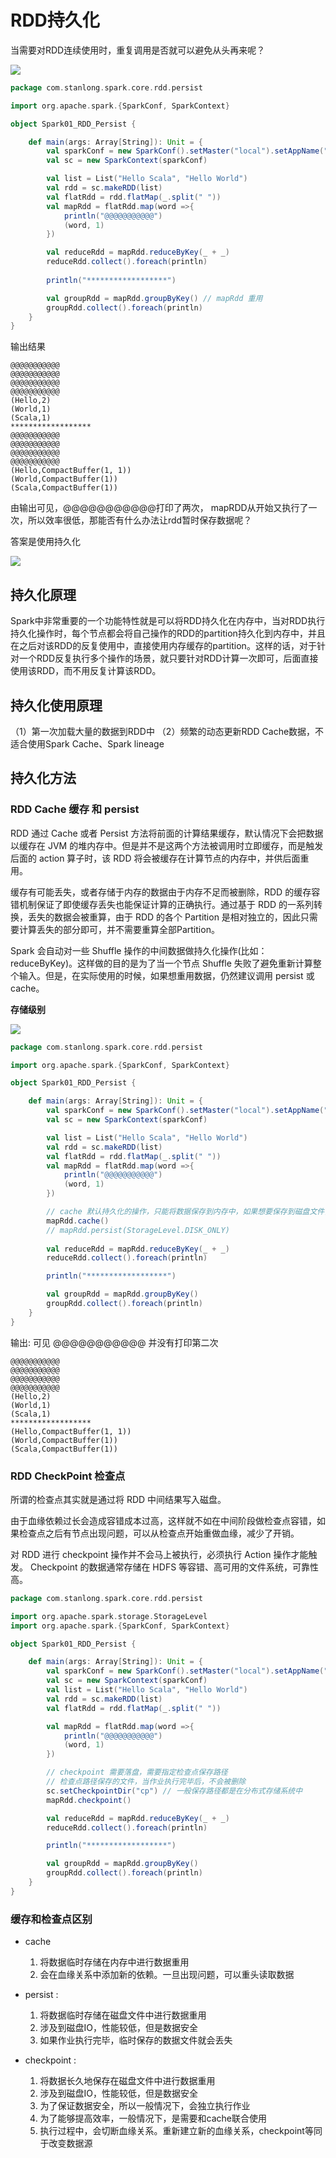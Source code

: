 # RDD持久化

当需要对RDD连续使用时，重复调用是否就可以避免从头再来呢？

![](./doc/54.png)

```scala
package com.stanlong.spark.core.rdd.persist

import org.apache.spark.{SparkConf, SparkContext}

object Spark01_RDD_Persist {

    def main(args: Array[String]): Unit = {
        val sparkConf = new SparkConf().setMaster("local").setAppName("WordCount")
        val sc = new SparkContext(sparkConf)

        val list = List("Hello Scala", "Hello World")
        val rdd = sc.makeRDD(list)
        val flatRdd = rdd.flatMap(_.split(" "))
        val mapRdd = flatRdd.map(word =>{
            println("@@@@@@@@@@@")
            (word, 1)
        })

        val reduceRdd = mapRdd.reduceByKey(_ + _)
        reduceRdd.collect().foreach(println)
        
        println("******************")

        val groupRdd = mapRdd.groupByKey() // mapRdd 重用
        groupRdd.collect().foreach(println)
    }
}
```

输出结果

```
@@@@@@@@@@@
@@@@@@@@@@@
@@@@@@@@@@@
@@@@@@@@@@@
(Hello,2)
(World,1)
(Scala,1)
******************
@@@@@@@@@@@
@@@@@@@@@@@
@@@@@@@@@@@
@@@@@@@@@@@
(Hello,CompactBuffer(1, 1))
(World,CompactBuffer(1))
(Scala,CompactBuffer(1))
```

由输出可见，@@@@@@@@@@@打印了两次， mapRDD从开始又执行了一次，所以效率很低，那能否有什么办法让rdd暂时保存数据呢？

答案是使用持久化

![](./doc/55.png)

## 持久化原理

Spark中非常重要的一个功能特性就是可以将RDD持久化在内存中，当对RDD执行持久化操作时，每个节点都会将自己操作的RDD的partition持久化到内存中，并且在之后对该RDD的反复使用中，直接使用内存缓存的partition。这样的话，对于针对一个RDD反复执行多个操作的场景，就只要针对RDD计算一次即可，后面直接使用该RDD，而不用反复计算该RDD。

## 持久化使用原理

（1）第一次加载大量的数据到RDD中
（2）频繁的动态更新RDD Cache数据，不适合使用Spark Cache、Spark lineage

## 持久化方法

### RDD Cache 缓存 和 persist

RDD 通过 Cache 或者 Persist 方法将前面的计算结果缓存，默认情况下会把数据以缓存在 JVM 的堆内存中。但是并不是这两个方法被调用时立即缓存，而是触发后面的 action 算子时，该 RDD 将会被缓存在计算节点的内存中，并供后面重用。

缓存有可能丢失，或者存储于内存的数据由于内存不足而被删除，RDD 的缓存容错机制保证了即使缓存丢失也能保证计算的正确执行。通过基于 RDD 的一系列转换，丢失的数据会被重算，由于 RDD 的各个 Partition 是相对独立的，因此只需要计算丢失的部分即可，并不需要重算全部Partition。

Spark 会自动对一些 Shuffle 操作的中间数据做持久化操作(比如：reduceByKey)。这样做的目的是为了当一个节点 Shuffle 失败了避免重新计算整个输入。但是，在实际使用的时候，如果想重用数据，仍然建议调用 persist 或 cache。

**存储级别**

![](./doc/56.png)

```scala
package com.stanlong.spark.core.rdd.persist

import org.apache.spark.{SparkConf, SparkContext}

object Spark01_RDD_Persist {

    def main(args: Array[String]): Unit = {
        val sparkConf = new SparkConf().setMaster("local").setAppName("WordCount")
        val sc = new SparkContext(sparkConf)

        val list = List("Hello Scala", "Hello World")
        val rdd = sc.makeRDD(list)
        val flatRdd = rdd.flatMap(_.split(" "))
        val mapRdd = flatRdd.map(word =>{
            println("@@@@@@@@@@@")
            (word, 1)
        })

        // cache 默认持久化的操作，只能将数据保存到内存中，如果想要保存到磁盘文件，需要调用 persist 更改存储级别， 持久化操作必须在行动算子执行时完成的
        mapRdd.cache()
        // mapRdd.persist(StorageLevel.DISK_ONLY)
        
        val reduceRdd = mapRdd.reduceByKey(_ + _)
        reduceRdd.collect().foreach(println)

        println("******************")

        val groupRdd = mapRdd.groupByKey()
        groupRdd.collect().foreach(println)
    }
}
```

输出: 可见 @@@@@@@@@@@ 并没有打印第二次

```
@@@@@@@@@@@
@@@@@@@@@@@
@@@@@@@@@@@
@@@@@@@@@@@
(Hello,2)
(World,1)
(Scala,1)
******************
(Hello,CompactBuffer(1, 1))
(World,CompactBuffer(1))
(Scala,CompactBuffer(1))
```

### RDD CheckPoint 检查点

所谓的检查点其实就是通过将 RDD 中间结果写入磁盘。

由于血缘依赖过长会造成容错成本过高，这样就不如在中间阶段做检查点容错，如果检查点之后有节点出现问题，可以从检查点开始重做血缘，减少了开销。

对 RDD 进行 checkpoint 操作并不会马上被执行，必须执行 Action 操作才能触发。
Checkpoint 的数据通常存储在 HDFS 等容错、高可用的文件系统，可靠性高。

```scala
package com.stanlong.spark.core.rdd.persist

import org.apache.spark.storage.StorageLevel
import org.apache.spark.{SparkConf, SparkContext}

object Spark01_RDD_Persist {

    def main(args: Array[String]): Unit = {
        val sparkConf = new SparkConf().setMaster("local").setAppName("WordCount")
        val sc = new SparkContext(sparkConf)
        val list = List("Hello Scala", "Hello World")
        val rdd = sc.makeRDD(list)
        val flatRdd = rdd.flatMap(_.split(" "))

        val mapRdd = flatRdd.map(word =>{
            println("@@@@@@@@@@@")
            (word, 1)
        })

        // checkpoint 需要落盘，需要指定检查点保存路径
        // 检查点路径保存的文件，当作业执行完毕后，不会被删除
        sc.setCheckpointDir("cp") // 一般保存路径都是在分布式存储系统中
        mapRdd.checkpoint()

        val reduceRdd = mapRdd.reduceByKey(_ + _)
        reduceRdd.collect().foreach(println)

        println("******************")

        val groupRdd = mapRdd.groupByKey()
        groupRdd.collect().foreach(println)
    }
}
```

### 缓存和检查点区别

- cache 
  1. 将数据临时存储在内存中进行数据重用
  2. 会在血缘关系中添加新的依赖。一旦出现问题，可以重头读取数据

- persist :
  1. 将数据临时存储在磁盘文件中进行数据重用
  2. 涉及到磁盘IO，性能较低，但是数据安全
  3. 如果作业执行完毕，临时保存的数据文件就会丢失

- checkpoint :
  1. 将数据长久地保存在磁盘文件中进行数据重用
  2. 涉及到磁盘IO，性能较低，但是数据安全
  3. 为了保证数据安全，所以一般情况下，会独立执行作业
  4. 为了能够提高效率，一般情况下，是需要和cache联合使用
  5. 执行过程中，会切断血缘关系。重新建立新的血缘关系，checkpoint等同于改变数据源

